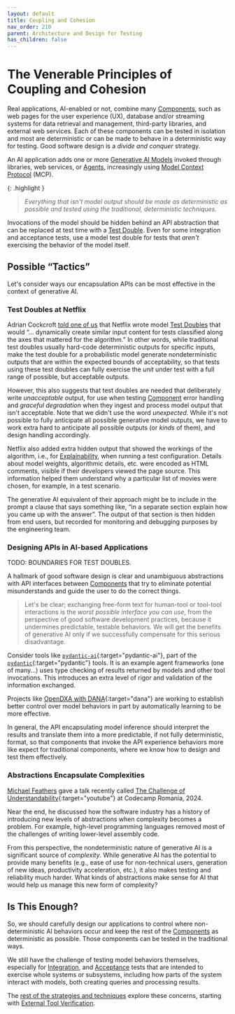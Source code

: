 ```yaml
---
layout: default
title: Coupling and Cohesion
nav_order: 210
parent: Architecture and Design for Testing
has_children: false
---
```


# The Venerable Principles of Coupling and Cohesion

Real applications, AI-enabled or not, combine many [Components]({{site.glossaryurl}}/#components), such as web pages for the user experience (UX), database and/or streaming systems for data retrieval and management, third-party libraries, and external web services. Each of these components can be tested in isolation and most are deterministic or can be made to behave in a deterministic way for testing. Good software design is a _divide and conquer_ strategy. 

An AI application adds one or more [Generative AI Models]({{site.glossaryurl}}/#generative-ai-model) invoked through libraries, web services, or [Agents]({{site.glossaryurl}}/#agent), increasingly using [Model Context Protocol]({{site.glossaryurl}}/#model-context-protocol) (MCP). 

{: .highlight }
> _Everything that isn't model output should be made as deterministic as possible and tested using the traditional, deterministic techniques._ 

Invocations of the model should be hidden behind an API abstraction that can be replaced at test time with a [Test Double]({{site.glossaryurl}}/#test-double). Even for some integration and acceptance tests, use a model test double for tests that _aren't_ exercising the behavior of the model itself.

## Possible &ldquo;Tactics&rdquo;

Let's consider ways our encapsulation APIs can be most effective in the context of generative AI.

### Test Doubles at Netflix

Adrian Cockcroft [told one of us]({{site.baseurl}}/testing-problems/#this-is-not-a-new-problem) that Netflix wrote model [Test Doubles]({{site.glossaryurl}}/#test-double) that would &ldquo;... dynamically create similar input content for tests classified along the axes that mattered for the algorithm.&rdquo; In other words, while traditional test doubles usually hard-code deterministic outputs for specific inputs, make the test double for a probabilistic model generate nondeterministic outputs that are within the expected bounds of acceptability, so that tests using these test doubles can fully exercise the _unit_ under test with a full range of possible, but acceptable outputs.

However, this also suggests that test doubles are needed that deliberately write _unacceptable_ output, for use when testing [Component](#component) error handling and _graceful degradation_ when they ingest and process model output that isn't acceptable. Note that we didn't use the word _unexpected_. While it's not possible to fully anticipate all possible generative model outputs, we have to work extra hard to anticipate all possible outputs (or _kinds_ of them), and design handling accordingly.

Netflix also added extra hidden output that showed the workings of the algorithm, i.e., for [Explainability]({{site.glossaryurl}}/#explainability), when running a test configuration. Details about model weights, algorithmic details, etc. were encoded as HTML comments, visible if their developers viewed the page source. This information helped them understand why a particular list of movies were chosen, for example, in a test scenario.

The generative AI equivalent of their approach might be to include in the prompt a clause that says something like, &ldquo;in a separate section explain how you came up with the answer&rdquo;. The output of that section is then hidden from end users, but recorded for monitoring and debugging purposes by the engineering team.

### Designing APIs in AI-based Applications

TODO: BOUNDARIES FOR TEST DOUBLES.

A hallmark of good software design is clear and unambiguous abstractions with API interfaces between [Components]({{site.glossaryurl}}/#component) that try to eliminate potential misunderstands and guide the user to do the correct things. 

> Let's be clear; exchanging free-form text for human-tool or tool-tool interactions is the _worst possible interface you can use_, from the perspective of good software development practices, because it undermines predictable, testable behaviors. We will get the benefits of generative AI only if we successfully compensate for this serious disadvantage.

Consider tools like [`pydantic-ai`](https://github.com/pydantic/pydantic-ai/){:target="pydantic-ai"}, part of the [`pydantic`](https://ai.pydantic.dev){:target="pydantic"} tools. It is an example agent frameworks (one of many...) uses type checking of results returned by models and other tool invocations. This introduces an extra level of rigor and validation of the information exchanged.

Projects like [OpenDXA with DANA](https://the-ai-alliance.github.io/#ai-powered-programming-language-for-agents){:target="dana"} are working to establish better control over model behaviors in part by automatically learning to be more effective.

In general, the API encapsulating model inference should interpret the results and translate them into a more predictable, if not fully deterministic, format, so that components that invoke the API experience behaviors more like expect for traditional components, where we know how to design and test them effectively.

### Abstractions Encapsulate Complexities

[Michael Feathers]({{site.baseurl}}/references/#michael-feathers) gave a talk recently called [The Challenge of Understandability](https://www.youtube.com/watch?v=sGgkl_RnkvQ){:target="youtube"} at Codecamp Romania, 2024.  

Near the end, he discussed how the software industry has a history of introducing new levels of abstractions when complexity becomes a problem. For example, high-level programming languages removed most of the challenges of writing lower-level assembly code.

From this perspective, the nondeterministic nature of generative AI is a significant source of _complexity_. While generative AI has the potential to provide many benefits (e.g., ease of use for non-technical users, generation of new ideas, productivity acceleration, etc.), it also makes testing and reliability much harder. What kinds of abstractions make sense for AI that would help us manage this new form of complexity?

## Is This Enough?

So, we should carefully design our applications to control where non-deterministic AI behaviors occur and keep the rest of the [Components]({{site.glossaryurl}}/#component) as deterministic as possible. Those components can be tested in the traditional ways.

We still have the challenge of testing model behaviors themselves, especially for [Integration]({{site.glossaryurl}}/#integration-test), and [Acceptance]({{site.glossaryurl}}/#acceptance-test) tests that are intended to exercise whole systems or subsystems, including how parts of the system interact with models, both creating queries and processing results. 

The [rest of the strategies and techniques]({{site.baseurl}}/testing-strategies/) explore these concerns, starting with [External Tool Verification]({{site.baseurl}}/testing-strategies/external-verification/).

